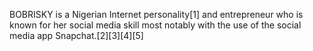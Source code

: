 BOBRISKY is a Nigerian Internet personality[1] and entrepreneur who is known for her social media skill most notably with the use of the social media app Snapchat.[2][3][4][5]
